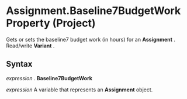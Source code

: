 
# Assignment.Baseline7BudgetWork Property (Project)

Gets or sets the baseline7 budget work (in hours) for an  **Assignment** . Read/write **Variant** .


## Syntax

 _expression_ . **Baseline7BudgetWork**

 _expression_ A variable that represents an **Assignment** object.

